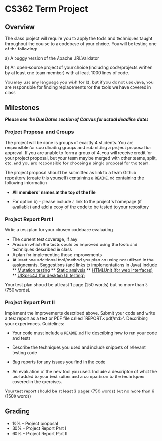 # CS362 Term Project 

## Overview 

The class project will require you to apply the tools and techniques
taught throughout the course to a codebase of your choice.  You will
be testing one of the following:

a) A buggy version of the Apache URLValidator

b) An open-source project of your choice (including code/projects
written by at least one team member) with at least 1000 lines of code. 

You may use any language you wish for b), but if you do not use
Java, you are responsible for finding replacements for the tools we
have covered in class.

## Milestones

***Please see the Due Dates section of Canvas for actual deadline dates***

### Project Proposal and Groups

The project will be done is groups of exactly 4 students. You are
responsible for coordinating groups and submitting a project proposal
for approval. If you are unable to form a group of 4, you will receive
credit for your project proposal, but your team may be merged with
other teams, split, etc. and you are responsible for choosing a single
proposal for the team.

The project proposal should be submitted as link to a team Github
repository (create this yourself) containing a `README.md` containing
the following information

* **All members' names at the top of the file**

* For option b) - please include a link to the project's homepage (if
  available) and add a copy of the code to be tested to your repository


### Project Report Part I

Write a test plan for your chosen codebase evaluating

* The current test coverage, if any
* Areas in which the tests could be improved using the tools and techniques described in class
* A plan for implementing those improvements
* At least one additional tool/method you plan on using not utilized in the assignemnts.  Suggestions (and links to implementations in Java) include
** [Mutation testing](http://pitest.org/)
** [Static analysis](http://findbugs.sourceforge.net/)
** [HTMLUnit (for web interfaces)](http://htmlunit.sourceforge.net/)
** [UISpec4J (for desktop UI testing)](https://github.com/UISpec4J/UISpec4J)

Your test plan should be at least 1 page (250 words) but no more
than 3 (750 words).

### Project Report Part II

Implement the improvements described above. Submit your code and write
a test report as a text or PDF file called `REPORT.<pdf/md>'. Describing your experiences. Guidelines:

* Your code must include a `README.md` file describing how to run your
 code and tests

* Describe the techniques you used and include snippets of relevant testing code 

* Bug reports for any issues you find in the code

* An evaluation of the new tool you used. Include a descripton of what the tool added to your test suites and a comparision to the techniques covered in the exercises.

Your test report should be at least 3 pages (750 words) but no more
than 6 (1500 words)


## Grading

* 10% - Project proposal
* 30% - Project Report Part I
* 60% - Project Report Part II



